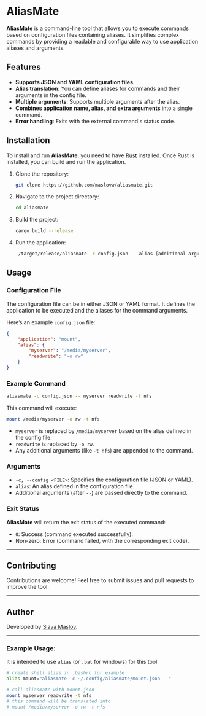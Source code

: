# AliasMate

**AliasMate** is a command-line tool that allows you to execute commands based on configuration files containing aliases. It simplifies complex commands by providing a readable and configurable way to use application aliases and arguments.

## Features

- **Supports JSON and YAML configuration files**.
- **Alias translation**: You can define aliases for commands and their arguments in the config file.
- **Multiple arguments**: Supports multiple arguments after the alias.
- **Combines application name, alias, and extra arguments** into a single command.
- **Error handling**: Exits with the external command's status code.

## Installation

To install and run **AliasMate**, you need to have [Rust](https://www.rust-lang.org/tools/install) installed. Once Rust is installed, you can build and run the application.

1. Clone the repository:
    ```bash
    git clone https://github.com/maslovw/aliasmate.git
    ```

2. Navigate to the project directory:
    ```bash
    cd aliasmate
    ```

3. Build the project:
    ```bash
    cargo build --release
    ```

4. Run the application:
    ```bash
    ./target/release/aliasmate -c config.json -- alias [additional arguments]
    ```

## Usage

### Configuration File

The configuration file can be in either JSON or YAML format. It defines the application to be executed and the aliases for the command arguments.

Here’s an example `config.json` file:

```json
{
    "application": "mount",
    "alias": {
        "myserver": "/media/myserver",
        "readwrite": "-o rw"
    }
}
```

### Example Command

```bash
aliasmate -c config.json -- myserver readwrite -t nfs
```

This command will execute:

```bash
mount /media/myserver -o rw -t nfs
```

- `myserver` is replaced by `/media/myserver` based on the alias defined in the config file.
- `readwrite` is replaced by `-o rw`.
- Any additional arguments (like `-t nfs`) are appended to the command.

### Arguments

- `-c, --config <FILE>`: Specifies the configuration file (JSON or YAML).
- `alias`: An alias defined in the configuration file.
- Additional arguments (after `--`) are passed directly to the command.

### Exit Status

**AliasMate** will return the exit status of the executed command:
- `0`: Success (command executed successfully).
- Non-zero: Error (command failed, with the corresponding exit code).

---

## Contributing

Contributions are welcome! Feel free to submit issues and pull requests to improve the tool.

---

## Author

Developed by [Slava Maslov](https://github.com/maslovw).

---

### Example Usage:

It is intended to use `alias` (or `.bat` for windows) for this tool

```bash
# create shell alias in .bashrc for example
alias mount="aliasmate -c ~/.config/aliasmate/mount.json --"

# call aliasmate with mount.json
mount myserver readwrite -t nfs
# this command will be translated into
# mount /media/myserver -o rw -t nfs
```
